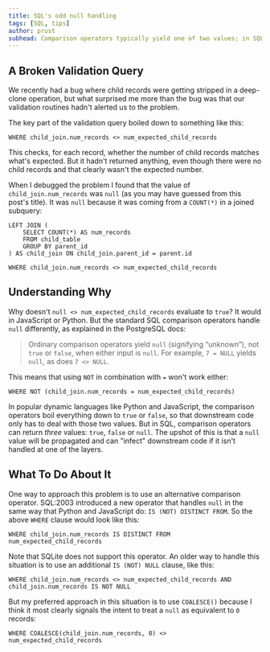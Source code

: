 ```yaml
---
title: SQL's odd null handling
tags: [SQL, tips]
author: prust
subhead: Comparison operators typically yield one of two values; in SQL they yield one of three
---
```


## A Broken Validation Query

We recently had a bug where child records were getting stripped in a deep-clone operation, but what surprised me more than the bug was that our validation routines hadn't alerted us to the problem.

The key part of the validation query boiled down to something like this:

```
WHERE child_join.num_records <> num_expected_child_records
```

This checks, for each record, whether the number of child records matches what's expected. But it hadn't returned anything, even though there were no child records and that clearly wasn't the expected number.

When I debugged the problem I found that the value of `child_join.num_records` was `null` (as you may have guessed from this post's title). It was `null` because it was coming from a `COUNT(*)` in a joined subquery:

```
LEFT JOIN (
    SELECT COUNT(*) AS num_records
    FROM child_table
    GROUP BY parent_id
) AS child_join ON child_join.parent_id = parent.id

WHERE child_join.num_records <> num_expected_child_records
```

## Understanding Why

Why doesn't `null <> num_expected_child_records` evaluate to `true`? It would in JavaScript or Python. But the standard SQL comparison operators handle `null` differently, as explained in the PostgreSQL docs:

> Ordinary comparison operators yield `null` (signifying “unknown”), not `true` or `false`, when either input is `null`. For example, `7 = NULL` yields `null`, as does `7 <> NULL`.

This means that using `NOT` in combination with `=` won't work either:

```
WHERE NOT (child_join.num_records = num_expected_child_records)
```

In popular dynamic languages like Python and JavaScript, the comparison operators boil everything down to `true` or `false`, so that downstream code only has to deal with those two values. But in SQL, comparison operators can return _three_ values: `true`, `false` or `null`. The upshot of this is that a `null` value will be propagated and can "infect" downstream code if it isn't handled at one of the layers.

## What To Do About It

One way to approach this problem is to use an alternative comparison operator. SQL:2003 introduced a new operator that handles `null` in the same way that Python and JavaScript do: `IS (NOT) DISTINCT FROM`. So the above `WHERE` clause would look like this:

```
WHERE child_join.num_records IS DISTINCT FROM num_expected_child_records
```

Note that SQLite does not support this operator. An older way to handle this situation is to use an additional `IS (NOT) NULL` clause, like this:

```
WHERE child_join.num_records <> num_expected_child_records AND child_join.num_records IS NOT NULL
```

But my preferred approach in this situation is to use `COALESCE()` because I think it most clearly signals the intent to treat a `null` as equivalent to `0` records:

```
WHERE COALESCE(child_join.num_records, 0) <> num_expected_child_records
```
